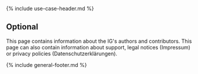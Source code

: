{% include use-case-header.md %}

<h2 class="no-number">Optional</h2>

This page contains information about the IG's authors and contributors. This page can also contain information about support, legal notices (Impressum) or privacy policies (Datenschutzerklärungen).

{% include general-footer.md %}